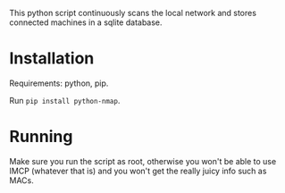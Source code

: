 This python script continuously scans the local network and stores connected 
machines in a sqlite database.

# Installation
Requirements: python, pip.

Run `pip install python-nmap`.

# Running
Make sure you run the script as root, otherwise you won't be able to use IMCP
(whatever that is) and you won't get the really juicy info such as MACs.